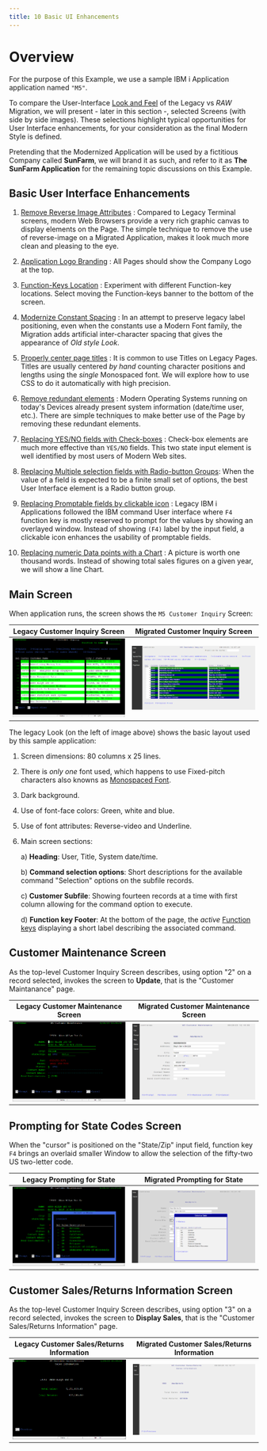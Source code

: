 ```yaml
---
title: 10 Basic UI Enhancements
---
```


# Overview

For the purpose of this Example, we use a sample IBM i Application application named `"M5"`. 

To compare the User-Interface [Look and Feel](https://en.wikipedia.org/wiki/Look_and_feel) of the Legacy vs *RAW* Migration, we will present - later in this section -, selected Screens (with side by side images). These selections highlight typical opportunities for User Interface enhancements, for your consideration as the final Modern Style is defined.

Pretending that the Modernized Application will be used by a fictitious Company called **SunFarm**, we will brand it as such, and refer to it as **The SunFarm Application** for the remaining topic discussions on this Example.


## Basic User Interface Enhancements

1. [Remove Reverse Image Attributes](./enhance-remove-reverse-image.html) : Compared to Legacy Terminal screens, modern Web Browsers provide a very rich graphic canvas to display elements on the Page. The simple technique to remove the use of reverse-image on a Migrated Application, makes it look much more clean and pleasing to the eye.

2. [Application Logo Branding](./enhance-logo-branding.html) : All Pages should show the Company Logo at the top.

3. [Function-Keys Location](./enhance-function-keys-location.html) : Experiment with different Function-key locations. Select moving the Function-keys banner to the bottom of the screen.

4. [Modernize Constant Spacing](./enhance-modernize-font-appearance.html) : In an attempt to preserve legacy label positioning, even when the constants use a Modern Font family, the Migration adds artificial inter-character spacing that gives the appearance of *Old style Look*.

5. [Properly center page titles](./enhance-title-centering.html) : It is common to use Titles on Legacy Pages. Titles are usually centered *by hand* counting character positions and lengths using the *single* Monospaced font. We will explore how to use CSS to do it automatically with high precision.

6. [Remove redundant elements](./enhance-remove-redundant-elements.html) : Modern Operating Systems running on today's Devices already present system information (date/time user, etc.). There are simple techniques to make better use of the Page by removing these redundant elements.

7. [Replacing YES/NO fields with Check-boxes](./enhance-replace-yesno-checkboxes.html) : Check-box elements are much more effective than `YES/NO` fields. This two state input element is well identified by most users of Modern Web sites. 

8. [Replacing Multiple selection fields with Radio-button Groups](./enhance-replace-yesno-radio-groups.html): When the value of a field is expected to be a finite small set of options, the best User Interface element is a Radio button group.

9. [Replacing Promptable fields by clickable icon](./enhance-prompts-clickable-icon.html) : Legacy IBM i Applications followed the IBM command User interface where `F4` function key is mostly reserved to prompt for the values by showing an overlayed window. Instead of showing `(F4)` label by the input field, a clickable icon enhances the usability of promptable fields.

10. [Replacing numeric Data points with a Chart](./enhance-replace-data-with-chart.html) : A picture is worth one thousand words. Instead of showing total sales figures on a given year, we will show a line Chart.

## Main Screen

When application runs, the screen shows the `M5 Customer Inquiry` Screen:

| Legacy Customer Inquiry Screen | Migrated Customer Inquiry Screen |
| :-: | :-: |
| ![Legacy Customer Inquiry Screen](./images/raw-customer-inquiry.png) | ![Migrated Customer Inquiry Screen](./images/migrated-customer-inquiry.png) |
 

The legacy Look (on the left of image above) shows the basic layout used by this sample application:

1. Screen dimensions: 80 columns x 25 lines.
2. There is *only one* font used, which happens to use Fixed-pitch characters also knowns as [Monospaced Font](https://en.wikipedia.org/wiki/Monospaced_font).
3. Dark background.
4. Use of font-face colors: Green, white and blue.
5. Use of font attributes: Reverse-video and Underline.
6. Main screen sections:

   a) **Heading**: User, Title, System date/time.
   
   b) **Command selection options**: Short descriptions for the available command "Selection" options on the subfile records.

   c) **Customer Subfile**: Showing fourteen records at a time with first column allowing for the command option to execute.

   d) **Function key Footer**: At the bottom of the page, the *active* [Function keys](https://en.wikipedia.org/wiki/Function_key) displaying a short label describing the associated command.

## Customer Maintenance Screen 
As the top-level Customer Inquiry Screen describes, using option "2" on a record selected, invokes the screen to **Update**, that is the "Customer Maintanance" page.

| Legacy Customer Maintenance Screen | Migrated Customer Maintenance Screen |
| :-: | :-: |
| ![Customer Maintenance Screen](./images/raw-option-update.png) | ![Migrated Customer Maintenance Screen](./images/migrated-option-update.png) |


## Prompting for State Codes Screen
When the "cursor" is positioned on the "State/Zip" input field, function key `F4` brings an overlaid smaller Window to allow the selection of the fifty-two US two-letter code.

| Legacy Prompting for State | Migrated Prompting for State |
| :-: | :-: |
| ![Legacy Prompting for State](./images/raw-state-prompt.png) | ![Migrated Prompting for State](./images/migrated-state-prompt.png) |


## Customer Sales/Returns Information Screen
As the top-level Customer Inquiry Screen describes, using option "3" on a record selected, invokes the screen to **Display Sales**, that is the "Customer Sales/Returns Information" page.

| Legacy Customer Sales/Returns Information | Migrated Customer Sales/Returns Information |
| :-: | :-: |
| ![Legacy Customer Sales/Returns Information](./images/raw-option-display-sales.png) | ![Migrated Customer Sales/Returns Information](./images/migrated-option-display-sales.png) |





